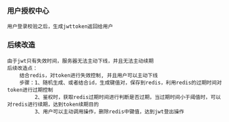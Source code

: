 ### 用户授权中心
    用户登录校验之后，生成jwttoken返回给用户
    
### 后续改造
    由于jwt只有失效时间，服务器无法主动下线，并且无法主动续期
    后续改造点：
        结合redis，对token进行失效控制, 并且用户可以主动下线
        步骤：1、随机生成、或者结合id，生成键值对，保存到redis，利用redis的过期时间对token进行过期控制
             2、鉴权时，获取redis过期时间进行判断是否过期，当过期时间小于阈值时，可以对redis进行续期，达到token续期目的
             3、用户可以主动调用操作，删除redis中键值，达到jwt登出操作